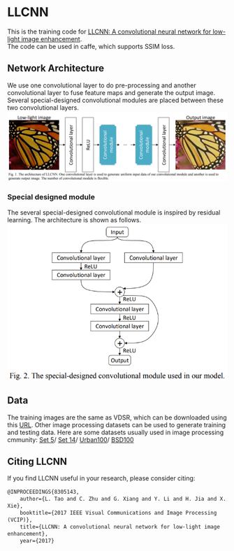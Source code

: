 # LLCNN
This is the training code for [LLCNN: A convolutional neural network for low-light image enhancement](https://ieeexplore.ieee.org/abstract/document/8305143).   
The code can be used in caffe, which supports SSIM loss. 

## Network Architecture 
We use one convolutional layer to do pre-processing and another convolutional layer to fuse feature maps and generate the output image. Several special-designed convolutional modules are placed between these two convolutional layers.
![image](./img/network.PNG) 
### Special designed module
The several special-designed convolutional module is inspired by residual learning. The architecture is shown as follows.   
![image](./img/module.PNG)   

## Data
The training images are the same as VDSR, which can be downloaded using this [URL](http://cv.snu.ac.kr/research/VDSR/train_data.zip).  Other image processing datasets can be used to generate training and testing data. Here are some datasets usually used in image processing cmmunity: [Set 5](https://uofi.box.com/shared/static/kfahv87nfe8ax910l85dksyl2q212voc.zip)/
[Set 14](https://uofi.box.com/shared/static/igsnfieh4lz68l926l8xbklwsnnk8we9.zip)/
[Urban100](https://uofi.box.com/shared/static/65upg43jjd0a4cwsiqgl6o6ixube6klm.zip)/
[BSD100](https://uofi.box.com/shared/static/qgctsplb8txrksm9to9x01zfa4m61ngq.zip)

## Citing LLCNN
If you find LLCNN useful in your research, please consider citing:
```
@INPROCEEDINGS{8305143, 
    author={L. Tao and C. Zhu and G. Xiang and Y. Li and H. Jia and X. Xie}, 
	booktitle={2017 IEEE Visual Communications and Image Processing (VCIP)}, 
	title={LLCNN: A convolutional neural network for low-light image enhancement}, 
	year={2017}
```